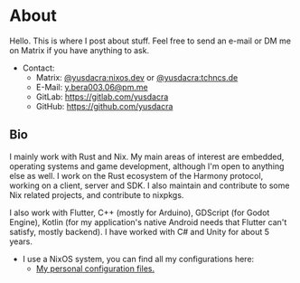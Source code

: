 # About

Hello. This is where I post about stuff.
Feel free to send an e-mail or DM me on Matrix if you have anything to ask.

+ Contact:
  - Matrix: [@yusdacra:nixos.dev](https://matrix.to/#/@yusdacra:nixos.dev) or [@yusdacra:tchncs.de](https://matrix.to/#/@yusdacra:tchncs.de)
  - E-Mail: y.bera003.06@pm.me
  - GitLab: <https://gitlab.com/yusdacra>
  - GitHub: <https://github.com/yusdacra>

## Bio

I mainly work with Rust and Nix. My main areas of interest are
embedded, operating systems and game development, although I'm open to
anything else as well. I work on the Rust ecosystem of the Harmony protocol,
working on a client, server and SDK. I also maintain and contribute to some
Nix related projects, and contribute to nixpkgs.

I also work with Flutter, C++ (mostly for Arduino), GDScript (for Godot Engine),
Kotlin (for my application's native Android needs that Flutter can't satisfy,
mostly backend). I have worked with C# and Unity for about 5 years.

+ I use a NixOS system, you can find all my configurations here:
  - [My personal configuration files.](https://github.com/yusdacra/nixos-config)
